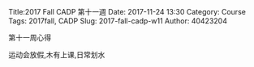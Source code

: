 Title:2017 Fall CADP 第十一週
Date: 2017-11-24 13:30
Category: Course
Tags: 2017fall, CADP
Slug: 2017-fall-cadp-w11
Author: 40423204

第十一周心得

<!-- PELICAN_END_SUMMARY -->

运动会放假,木有上课,日常划水

